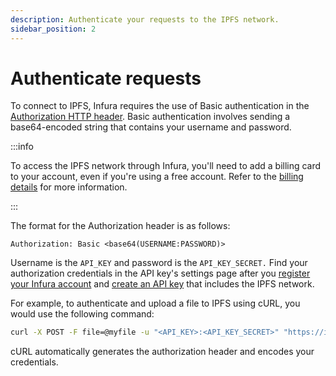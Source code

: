 ```yaml
---
description: Authenticate your requests to the IPFS network.
sidebar_position: 2
---
```


# Authenticate requests

To connect to IPFS, Infura requires the use of Basic authentication in the
[Authorization HTTP header](https://developer.mozilla.org/en-US/docs/Web/HTTP/Headers/Authorization). Basic authentication
involves sending a base64-encoded string that contains your username and password.

:::info

To access the IPFS network through Infura, you'll need to add a billing card to your account, even if you're using a free account. Refer
to the [billing details](access-ipfs-content/dedicated-gateways.md#stats-and-billing) for more information. 

:::

The format for the Authorization header is as follows:

```
Authorization: Basic <base64(USERNAME:PASSWORD)>
```

Username is the `API_KEY` and password is the `API_KEY_SECRET.` Find your authorization credentials in the API key's settings
page after you [register your Infura account](https://infura.io/register) and
[create an API key](../../../../developer-tools/dashboard/get-started/create-api/) that includes the IPFS network.

For example, to authenticate and upload a file to IPFS using cURL, you would use the following command:

```bash
curl -X POST -F file=@myfile -u "<API_KEY>:<API_KEY_SECRET>" "https://ipfs.infura.io:5001/api/v0/add"
```

cURL automatically generates the authorization header and encodes your credentials.
